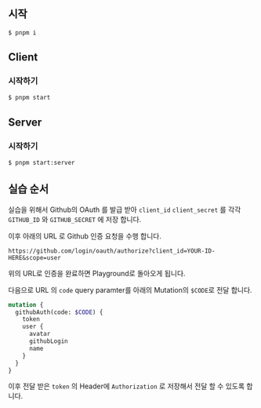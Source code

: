 ## 시작

```bash
$ pnpm i
```

## Client

### 시작하기

```bash
$ pnpm start
```

## Server

### 시작하기

```bash
$ pnpm start:server
```

## 실습 순서

실습을 위해서 Github의 OAuth 를 발급 받아 `client_id` `client_secret` 를 각각 `GITHUB_ID` 와 `GITHUB_SECRET`
에 저장 합니다.

이후 아래의 URL 로 Github 인증 요청을 수행 합니다.

`https://github.com/login/oauth/authorize?client_id=YOUR-ID-HERE&scope=user`

위의 URL로 인증을 완료하면 Playground로 돌아오게 됩니다.

다음으로 URL 의 `code` query paramter를 아래의 Mutation의 `$CODE`로 전달 합니다.

```graphql
mutation {
  githubAuth(code: $CODE) {
    token
    user {
      avatar
      githubLogin
      name
    }
  }
}
```

이후 전달 받은 `token` 의 Header에 `Authorization` 로 저장해서 전달 할 수 있도록 합니다.
